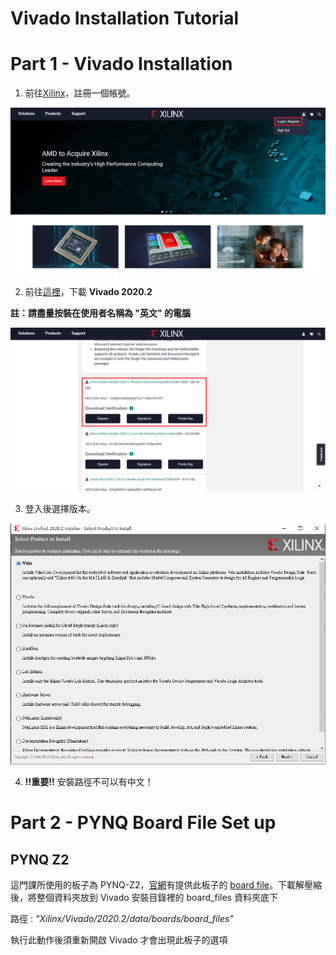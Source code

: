 Vivado Installation Tutorial
============================

# Part 1 - Vivado Installation

1. 前往[Xilinx](https://www.xilinx.com/)，註冊一個帳號。

![Create an Account](images/account2.png)

2. 前往[這裡](https://www.xilinx.com/support/download.html)，下載 **Vivado 2020.2**

  **註：請盡量按裝在使用者名稱為 "英文" 的電腦**

![Download](images/download2.png)

3. 登入後選擇版本。

![Edition](images/vitis.png)

4. **!!重要!!** 安裝路徑不可以有中文！

# Part 2 - PYNQ Board File Set up

## PYNQ Z2

這門課所使用的板子為 PYNQ-Z2，[官網](https://www.tul.com.tw/)有提供此板子的 [board file](https://dpoauwgwqsy2x.cloudfront.net/Download/pynq-z2.zip)。下載解壓縮後，將整個資料夾放到 Vivado 安裝目錄裡的 board_files 資料夾底下   

路徑 : _"Xilinx/Vivado/2020.2/data/boards/board_files"_

執行此動作後須重新開啟 Vivado 才會出現此板子的選項

